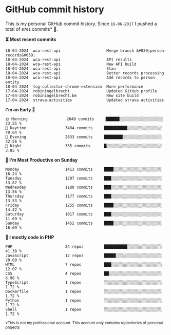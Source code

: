 # GitHub commit history
This is my personal GitHub commit history. Since <!--START_SECTION:first-commit-date-->`16-06-2017`<!--END_SECTION:first-commit-date--> I pushed a total of <!--START_SECTION:total-commit-count-->`8701`<!--END_SECTION:total-commit-count--> commits* 🎉.

<!--START_SECTION:most-recent-commits-->
**⏳ Most recent commits**
                                        
```text
18-04-2024  wca-rest-api                    Merge branch &#039;person-records&#039;
18-04-2024  wca-rest-api                    API results
18-04-2024  wca-rest-api                    New API build
18-04-2024  wca-rest-api                    Stan
18-04-2024  wca-rest-api                    Better records processing
18-04-2024  wca-rest-api                    Add records to person entity
18-04-2024  tcg-collector-chrome-extension  More performance
17-04-2024  robiningelbrecht                Updated GitHub profile
17-04-2024  robiningelbrecht.be             New site build
17-04-2024  strava-activities               Updated strava activities
```
<!--END_SECTION:most-recent-commits-->  

<!--START_SECTION:commits-per-day-time-->
**I&#039;m an Early 🐤**

```text
🌞 Morning                 2049 commits     ██████░░░░░░░░░░░░░░░░░░░   23.55 %
🌆 Daytime                 3484 commits     ██████████░░░░░░░░░░░░░░░   40.04 %
🌃 Evening                 2833 commits     ████████░░░░░░░░░░░░░░░░░   32.56 %
🌙 Night                   335 commits      █░░░░░░░░░░░░░░░░░░░░░░░░   3.85 %
```
<!--END_SECTION:commits-per-day-time-->  

<!--START_SECTION:commits-per-weekday-->
**📅 I&#039;m Most Productive on Sunday**

```text
Monday                    1413 commits     ████░░░░░░░░░░░░░░░░░░░░░   16.24 %
Tuesday                   1207 commits     ███░░░░░░░░░░░░░░░░░░░░░░   13.87 %
Wednesday                 1180 commits     ███░░░░░░░░░░░░░░░░░░░░░░   13.56 %
Thursday                  1177 commits     ███░░░░░░░░░░░░░░░░░░░░░░   13.53 %
Friday                    1255 commits     ████░░░░░░░░░░░░░░░░░░░░░   14.42 %
Saturday                  1017 commits     ███░░░░░░░░░░░░░░░░░░░░░░   11.69 %
Sunday                    1452 commits     ████░░░░░░░░░░░░░░░░░░░░░   16.69 %
```
<!--END_SECTION:commits-per-weekday-->  

<!--START_SECTION:repos-per-language-->
**💬 I mostly code in PHP**

```text
PHP                       24 repos         ██████████░░░░░░░░░░░░░░░   41.38 %
JavaScript                12 repos         █████░░░░░░░░░░░░░░░░░░░░   20.69 %
HTML                      7 repos          ███░░░░░░░░░░░░░░░░░░░░░░   12.07 %
CSS                       4 repos          ██░░░░░░░░░░░░░░░░░░░░░░░   6.90 %
TypeScript                1 repos          ░░░░░░░░░░░░░░░░░░░░░░░░░   1.72 %
Dockerfile                1 repos          ░░░░░░░░░░░░░░░░░░░░░░░░░   1.72 %
Python                    1 repos          ░░░░░░░░░░░░░░░░░░░░░░░░░   1.72 %
Shell                     1 repos          ░░░░░░░░░░░░░░░░░░░░░░░░░   1.72 %
```
<!--END_SECTION:repos-per-language-->  

<sub>*This is not my professional account. This account only contains repositories of personal projects</sub>
